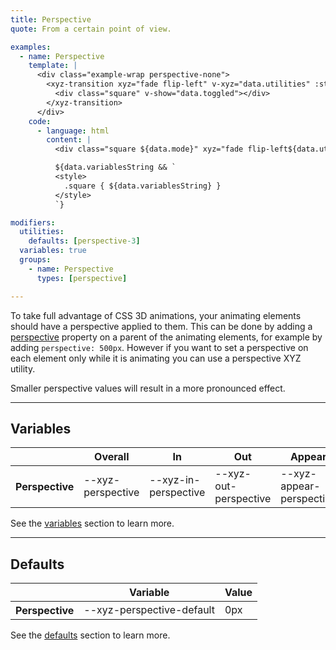 ```yaml
---
title: Perspective
quote: From a certain point of view.

examples:
  - name: Perspective
    template: |
      <div class="example-wrap perspective-none">
        <xyz-transition xyz="fade flip-left" v-xyz="data.utilities" :style="data.variables" v-on="data.listeners">
          <div class="square" v-show="data.toggled"></div>
        </xyz-transition>
      </div>
    code:
      - language: html
        content: |
          <div class="square ${data.mode}" xyz="fade flip-left${data.utilitiesString && ' ' + data.utilitiesString}"></div>

          ${data.variablesString && `
          <style>
            .square { ${data.variablesString} }
          </style>
          `}

modifiers:
  utilities:
    defaults: [perspective-3]
  variables: true
  groups:
    - name: Perspective
      types: [perspective]

---
```


To take full advantage of CSS 3D animations, your animating elements should have a perspective applied to them. This can be done by adding a [perspective](https://developer.mozilla.org/en-US/docs/Web/CSS/perspective) property on a parent of the animating elements, for example by adding `perspective: 500px`. However if you want to set a perspective on each element only while it is animating you can use a perspective XYZ utility.

Smaller perspective values will result in a more pronounced effect.

---
## Variables

<div class="variables-table table-wrap shadow-scroll">
  <table class="shadow-scroll-content">
    <thead>
      <tr>
        <th></th>
        <th>Overall</th>
        <th>In</th>
        <th>Out</th>
        <th>Appear</th>
      </tr>
    </thead>
    <tbody>
      <tr>
        <th scope="row">Perspective</th>
        <td>--xyz-perspective</td>
        <td>--xyz-in-perspective</td>
        <td>--xyz-out-perspective</td>
        <td>--xyz-appear-perspective</td>
      </tr>
    </tbody>
  </table>
</div>

See the [variables](#variables) section to learn more.

---
## Defaults

<div class="variables-table table-wrap shadow-scroll">
  <table class="shadow-scroll-content">
    <thead>
      <tr>
        <th></th>
        <th>Variable</th>
        <th>Value</th>
      </tr>
    </thead>
    <tbody>
      <tr>
        <th scope="row">Perspective</th>
        <td>--xyz-perspective-default</td>
        <td>0px</td>
      </tr>
    </tbody>
  </table>
</div>

See the [defaults](#defaults) section to learn more.
